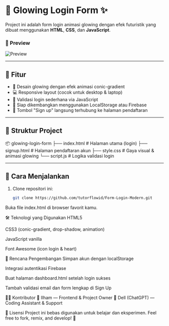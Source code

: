 # 🔐 Glowing Login Form ✨

Project ini adalah form login animasi glowing dengan efek futuristik yang dibuat menggunakan **HTML**, **CSS**, dan **JavaScript**.

### 📸 Preview
![Preview](https://res.cloudinary.com/doblyl2yi/image/upload/v1751338659/WhatsApp_Image_2025-07-01_at_09.54.21_iji27o.jpg)

---

## 🚀 Fitur

- 🌈 Desain glowing dengan efek animasi conic-gradient
- 💻 Responsive layout (cocok untuk desktop & laptop)
- 🔐 Validasi login sederhana via JavaScript
- 🧠 Siap dikembangkan menggunakan LocalStorage atau Firebase
- 🔁 Tombol "Sign up" langsung terhubung ke halaman pendaftaran

---

## 📁 Struktur Project

📦 glowing-login-form
├── index.html # Halaman utama (login)
├── signup.html # Halaman pendaftaran akun
├── style.css # Gaya visual & animasi glowing
└── script.js # Logika validasi login

---

## 🔧 Cara Menjalankan

1. Clone repositori ini:
   ```bash
   git clone https://github.com/tutorflowid/Form-Login-Modern.git
Buka file index.html di browser favorit kamu.

🛠️ Teknologi yang Digunakan
HTML5

CSS3 (conic-gradient, drop-shadow, animation)

JavaScript vanilla

Font Awesome (icon login & heart)

📌 Rencana Pengembangan
 Simpan akun dengan localStorage

 Integrasi autentikasi Firebase

 Buat halaman dashboard.html setelah login sukses

 Tambah validasi email dan form lengkap di Sign Up

🧑‍💻 Kontributor
🧔 Ilham — Frontend & Project Owner
🤖 Dell (ChatGPT) — Coding Assistant & Support

📄 Lisensi
Project ini bebas digunakan untuk belajar dan eksperimen.
Feel free to fork, remix, and develop! 🚀

